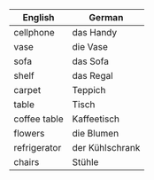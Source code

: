 | English | German |
|---------|--------|
| cellphone | das Handy |
| vase | die Vase |
| sofa | das Sofa |
| shelf | das Regal |
| carpet | Teppich |
| table | Tisch |
| coffee table | Kaffeetisch |
| flowers | die Blumen |
| refrigerator | der Kühlschrank |
| chairs | Stühle |
